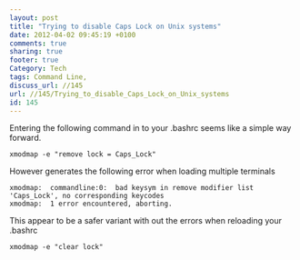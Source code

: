 ```yaml
---
layout: post
title: "Trying to disable Caps Lock on Unix systems"
date: 2012-04-02 09:45:19 +0100 
comments: true
sharing: true
footer: true
Category: Tech
tags: Command Line,
discuss_url: //145
url: //145/Trying_to_disable_Caps_Lock_on_Unix_systems
id: 145
---
```

Entering the following command in to your .bashrc seems like a simple way forward.

    xmodmap -e "remove lock = Caps_Lock"

However generates the following error when loading multiple terminals

    xmodmap:  commandline:0:  bad keysym in remove modifier list 'Caps_Lock', no corresponding keycodes
    xmodmap:  1 error encountered, aborting.

This appear to be a safer variant with out the errors when reloading your .bashrc

    xmodmap -e "clear lock"
